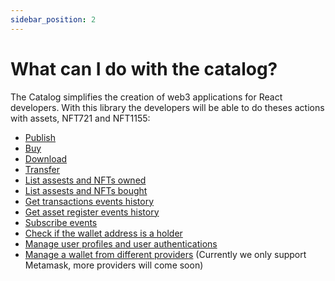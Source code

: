 ```yaml
---
sidebar_position: 2
---
```


# What can I do with the catalog?

The Catalog simplifies the creation of web3 applications for React developers. With this library the developers will be able to do theses actions with assets, NFT721 and NFT1155:

* [Publish](http://nvm-docs.nevermined.io/docs/tutorials/assets#how-to-create-an-nft-erc1155)
* [Buy](http://nvm-docs.nevermined.io/docs/tutorials/assets#how-to-consume-an-nft-erc1155)
* [Download](http://nvm-docs.nevermined.io/docs/tutorials/assets#how-to-consume-an-nft-erc1155)
* [Transfer](http://nvm-docs.nevermined.io/docs/catalog/core/API/interfaces/AssetsModule#transfer)
* [List assests and NFTs owned](http://nvm-docs.nevermined.io/docs/catalog/core/API/modules/AccountService#useaccountreleases)
* [List assests and NFTs bought](http://nvm-docs.nevermined.io/docs/catalog/core/API/modules/AccountService#useaccountcollection)
* [Get transactions events history](http://nvm-docs.nevermined.io/docs/catalog/core/API/modules/EventService#gettransfers)
* [Get asset register events history](http://nvm-docs.nevermined.io/docs/catalog/core/API/modules/EventService#gettransfers)
* [Subscribe events](http://nvm-docs.nevermined.io/docs/catalog/core/API/modules/SubscribeService)
* [Check if the wallet address is a holder](http://nvm-docs.nevermined.io/docs/catalog/core/API/modules/AccountService#useisnft1155holder)
* [Manage user profiles and user authentications](http://nvm-docs.nevermined.io/docs/catalog/core/API/modules/AccountService#useisnft1155holder)
* [Manage a wallet from different providers](http://nvm-docs.nevermined.io/docs/catalog/providers/API/modules/MetaMask#walletprovider) (Currently we only support Metamask, more providers will come soon)